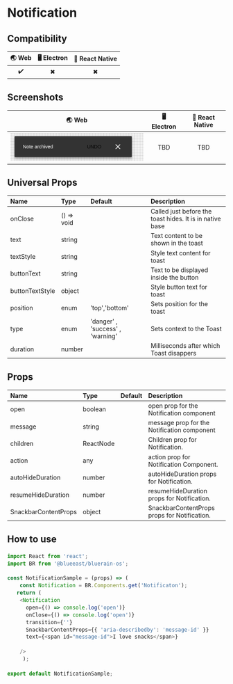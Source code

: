 # Notification

## Compatibility

| 🌏 Web | 🖥 Electron | 📱 React Native |
| :----: | :---------: | :-------------: |
| ✔️      | ✖            | ✖              |

## Screenshots

| 🌏 Web | 🖥 Electron | 📱 React Native |
| :---: | :--------: | :------------: |
| ![web image](./screenshots/Notification.png) |    TBD   | TBD |

## Universal Props

| Name | Type | Default | Description |
|:-----|:-----|:--------|:------------|
| onClose | () => void|  | Called just before the toast hides. It is in native base |
| text | string | | Text content to be shown in the toast |
| textStyle | string | |Style text content for toast|
| buttonText | string|  | Text to be displayed inside the button |
| buttonTextStyle| object | |Style button text for toast|
| position | enum| 'top','bottom' |Sets position for the toast|
| type | enum| 'danger' , 'success' , 'warning'| Sets context to the Toast|
| duration | number| | Milliseconds after which Toast disappers |

## Props

| Name | Type | Default | Description |
|:-----|:-----|:--------|:------------|
| open | boolean |  | open prop for the Notification component |
| message | string | |message prop for the Notification component |
| children | ReactNode | | Children prop for Notification. |
| action | any| | action prop for Notification Component. |
| autoHideDuration| number | | autoHideDuration props for Notification. |
| resumeHideDuration | number | | resumeHideDuration props for Notification. |
| SnackbarContentProps| object | | SnackbarContentProps props for Notification. |

## How to use

```JavaScript
import React from 'react';
import BR from '@blueeast/bluerain-os';

const NotificationSample = (props) => (
    const Notification = BR.Components.get('Notificaton');
   return (
    <Notification
      open={() => console.log('open')}
      onClose={() => console.log('open')}
      transition={''}
      SnackbarContentProps={{ 'aria-describedby': 'message-id' }}
      text={<span id="message-id">I love snacks</span>}

    />
     );

export default NotificationSample;
```